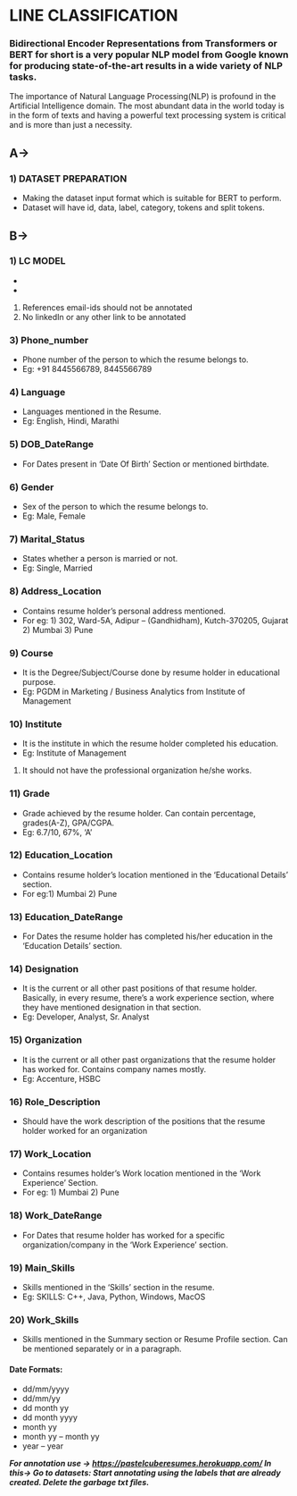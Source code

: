 LINE CLASSIFICATION
=====================

### Bidirectional Encoder Representations from Transformers or BERT for short is a very popular NLP model from Google known for producing state-of-the-art results in a wide variety of NLP tasks.

The importance of Natural Language Processing(NLP) is profound in the Artificial Intelligence domain. The most abundant data in the world today is in the form of texts and having a powerful text processing system is critical and is more than just a necessity.

A->
--------

  

### 1) DATASET PREPARATION

*   Making the dataset input format which is suitable for BERT to perform.
*   Dataset will have id, data, label, category, tokens and split tokens.

B->
--------


### 1) LC MODEL

*   
*   

1.  References email-ids should not be annotated
2.  No linkedIn or any other link to be annotated

  

### 3) Phone\_number

*   Phone number of the person to which the resume belongs to.
*   Eg: +91 8445566789, 8445566789

  

### 4) Language

*   Languages mentioned in the Resume.
*   Eg: English, Hindi, Marathi

  

### 5) DOB\_DateRange

*   For Dates present in ‘Date Of Birth’ Section or mentioned birthdate.

  

### 6) Gender

*   Sex of the person to which the resume belongs to.
*   Eg: Male, Female

  

### 7) Marital\_Status

*   States whether a person is married or not.
*   Eg: Single, Married

  

### 8) Address\_Location

*   Contains resume holder’s personal address mentioned.
*   For eg: 1) 302, Ward-5A, Adipur – (Gandhidham), Kutch-370205, Gujarat 2) Mumbai 3) Pune

  

### 9) Course

*   It is the Degree/Subject/Course done by resume holder in educational purpose.
*   Eg: PGDM in Marketing / Business Analytics from Institute of Management

  

### 10) Institute

*   It is the institute in which the resume holder completed his education.
*   Eg: Institute of Management

1.  It should not have the professional organization he/she works.

  

### 11) Grade

*   Grade achieved by the resume holder. Can contain percentage, grades(A-Z), GPA/CGPA.
*   Eg: 6.7/10, 67%, ‘A’

  

### 12) Education\_Location

*   Contains resume holder’s location mentioned in the ‘Educational Details’ section.
*   For eg:1) Mumbai 2) Pune

  

### 13) Education\_DateRange

*   For Dates the resume holder has completed his/her education in the ‘Education Details’ section.

  

### 14) Designation

*   It is the current or all other past positions of that resume holder. Basically, in every resume, there’s a work experience section, where they have mentioned designation in that section.
*   Eg: Developer, Analyst, Sr. Analyst

  

### 15) Organization

*   It is the current or all other past organizations that the resume holder has worked for. Contains company names mostly.
*   Eg: Accenture, HSBC

  

### 16) Role\_Description

*   Should have the work description of the positions that the resume holder worked for an organization

  

### 17) Work\_Location

*   Contains resumes holder’s Work location mentioned in the ‘Work Experience’ Section.
*   For eg: 1) Mumbai 2) Pune

  

### 18) Work\_DateRange

*   For Dates that resume holder has worked for a specific organization/company in the ‘Work Experience’ section.

  

### 19) Main\_Skills

*   Skills mentioned in the ‘Skills’ section in the resume.
*   Eg: SKILLS: C++, Java, Python, Windows, MacOS

  

### 20) Work\_Skills

*   Skills mentioned in the Summary section or Resume Profile section. Can be mentioned separately or in a paragraph.

  

#### **Date Formats:**

*   dd/mm/yyyy
*   dd/mm/yy
*   dd month yy
*   dd month yyyy
*   month yy
*   month yy – month yy
*   year – year

**_For annotation use -> https://pastelcuberesumes.herokuapp.com/ In this-> Go to datasets: Start annotating using the labels that are already created. Delete the garbage txt files._**
